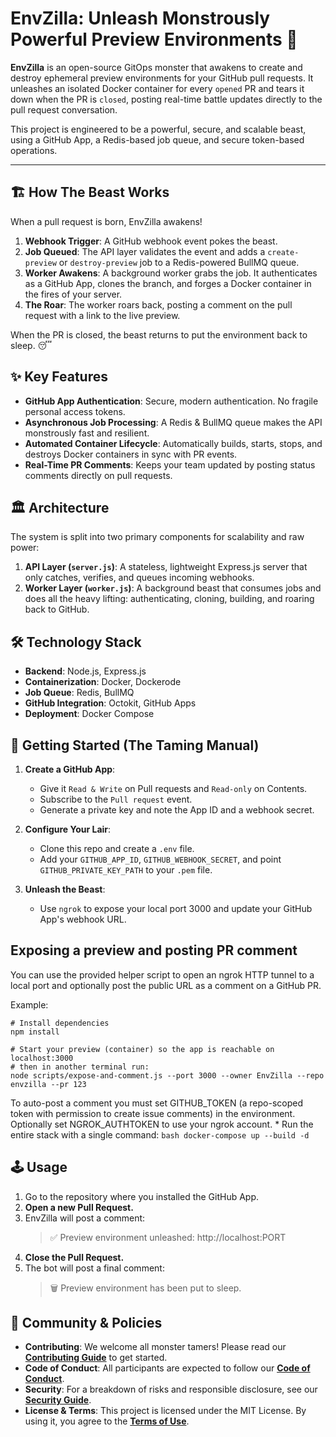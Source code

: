# EnvZilla: Unleash Monstrously Powerful Preview Environments 👹

**EnvZilla** is an open-source GitOps monster that awakens to create and destroy ephemeral preview environments for your GitHub pull requests. It unleashes an isolated Docker container for every `opened` PR and tears it down when the PR is `closed`, posting real-time battle updates directly to the pull request conversation.

This project is engineered to be a powerful, secure, and scalable beast, using a GitHub App, a Redis-based job queue, and secure token-based operations.

-----

## 🏗️ How The Beast Works

When a pull request is born, EnvZilla awakens!

1.  **Webhook Trigger**: A GitHub webhook event pokes the beast.
2.  **Job Queued**: The API layer validates the event and adds a `create-preview` or `destroy-preview` job to a Redis-powered BullMQ queue.
3.  **Worker Awakens**: A background worker grabs the job. It authenticates as a GitHub App, clones the branch, and forges a Docker container in the fires of your server.
4.  **The Roar**: The worker roars back, posting a comment on the pull request with a link to the live preview.

When the PR is closed, the beast returns to put the environment back to sleep. 😴

## ✨ Key Features

* **GitHub App Authentication**: Secure, modern authentication. No fragile personal access tokens.
* **Asynchronous Job Processing**: A Redis & BullMQ queue makes the API monstrously fast and resilient.
* **Automated Container Lifecycle**: Automatically builds, starts, stops, and destroys Docker containers in sync with PR events.
* **Real-Time PR Comments**: Keeps your team updated by posting status comments directly on pull requests.

## 🏛️ Architecture

The system is split into two primary components for scalability and raw power:

1.  **API Layer (`server.js`)**: A stateless, lightweight Express.js server that only catches, verifies, and queues incoming webhooks.
2.  **Worker Layer (`worker.js`)**: A background beast that consumes jobs and does all the heavy lifting: authenticating, cloning, building, and roaring back to GitHub.

## 🛠️ Technology Stack

* **Backend**: Node.js, Express.js
* **Containerization**: Docker, Dockerode
* **Job Queue**: Redis, BullMQ
* **GitHub Integration**: Octokit, GitHub Apps
* **Deployment**: Docker Compose

## 🚀 Getting Started (The Taming Manual)

1.  **Create a GitHub App**:
    * Give it `Read & Write` on Pull requests and `Read-only` on Contents.
    * Subscribe to the `Pull request` event.
    * Generate a private key and note the App ID and a webhook secret.

2.  **Configure Your Lair**:
    * Clone this repo and create a `.env` file.
    * Add your `GITHUB_APP_ID`, `GITHUB_WEBHOOK_SECRET`, and point `GITHUB_PRIVATE_KEY_PATH` to your `.pem` file.

3.  **Unleash the Beast**:
    * Use `ngrok` to expose your local port 3000 and update your GitHub App's webhook URL.

Exposing a preview and posting PR comment
----------------------------------------

You can use the provided helper script to open an ngrok HTTP tunnel to a local port and optionally post the public URL as a comment on a GitHub PR.

Example:

    # Install dependencies
    npm install

    # Start your preview (container) so the app is reachable on localhost:3000
    # then in another terminal run:
    node scripts/expose-and-comment.js --port 3000 --owner EnvZilla --repo envzilla --pr 123

To auto-post a comment you must set GITHUB_TOKEN (a repo-scoped token with permission to create issue comments) in the environment. Optionally set NGROK_AUTHTOKEN to use your ngrok account.
    * Run the entire stack with a single command:
        ```bash
        docker-compose up --build -d
        ```

## 🕹️ Usage

1.  Go to the repository where you installed the GitHub App.
2.  **Open a new Pull Request.**
3.  EnvZilla will post a comment:
    > ✅ Preview environment unleashed: http://localhost:PORT
4.  **Close the Pull Request.**
5.  The bot will post a final comment:
    > 🗑️ Preview environment has been put to sleep.

## 🤝 Community & Policies

* **Contributing**: We welcome all monster tamers! Please read our **[Contributing Guide](./CONTRIBUTING.md)** to get started.
* **Code of Conduct**: All participants are expected to follow our **[Code of Conduct](./CODE_OF_CONDUCT.md)**.
* **Security**: For a breakdown of risks and responsible disclosure, see our **[Security Guide](./SECURITY.md)**.
* **License & Terms**: This project is licensed under the MIT License. By using it, you agree to the **[Terms of Use](./TERMS.md)**.